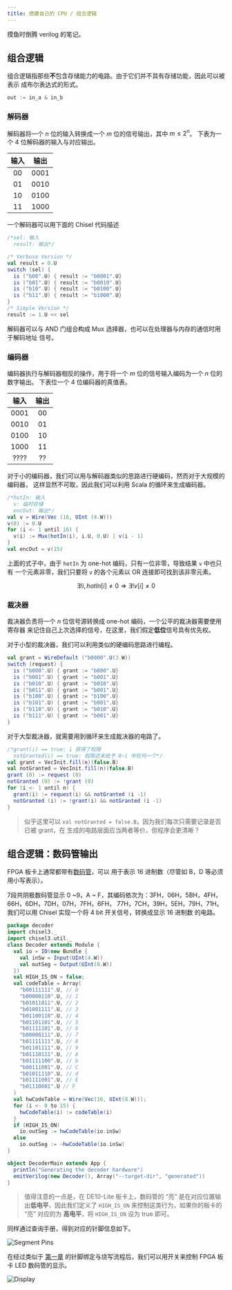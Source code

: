 ```yaml
---
title: 搭建自己的 CPU / 组合逻辑
---
```


摸鱼时倒腾 verilog 的笔记。

## 组合逻辑

组合逻辑指那些**不**包含存储能力的电路。由于它们并不具有存储功能，因此可以被表示
成布尔表达式的形式。

```scala
out := in_a & in_b
```

### 解码器

解码器将一个 $n$ 位的输入转换成一个 $m$ 位的信号输出，其中 $m\leq 2^n$。
下表为一个 4 位解码器的输入与对应输出。

| 输入 | 输出 |
|:----:|:----:|
|  00  | 0001 |
|  01  | 0010 |
|  10  | 0100 |
|  11  | 1000 |

一个解码器可以用下面的 Chisel 代码描述

```scala
/*sel: 输入
  result: 输出*/

/* Verbose Version */
val result = 0.U
switch (sel) {
  is ("b00".U) { result := "b0001".U}
  is ("b01".U) { result := "b0010".U}
  is ("b10".U) { result := "b0100".U}
  is ("b11".U) { result := "b1000".U}
}
/* Simple Version */
result := 1.U << sel
```

解码器可以与 AND 门组合构成 Mux 选择器，也可以在处理器与内存的通信时用于解码地址
信号。

### 编码器

编码器执行与解码器相反的操作，用于将一个 $m$ 位的信号输入编码为一个 $n$ 位的数字输出。
下表位一个 4 位编码器的真值表。

| 输入 | 输出 |
|:----:|:----:|
| 0001 |  00  |
| 0010 |  01  |
| 0100 |  10  |
| 1000 |  11  |
| ???? |  ??  |

对于小的编码器，我们可以用与解码器类似的思路进行硬编码，然而对于大规模的编码器，
这样显然不可取，因此我们可以利用 Scala 的循环来生成编码器。

```scala
/*hotIn: 输入
  v: 临时存储
  encOut: 输出*/
val v = Wire(Vec (16, UInt (4.W)))
v(0) := 0.U
for (i <- 1 until 16) {
  v(i) := Mux(hotIn(i), i.U, 0.U) | v(i - 1)
}
val encOut = v(15)
```

上面的式子中，由于 `hotIn` 为 one-hot 编码，只有一位非零，导致结果 `v` 中也只有
一个元素非零，我们只要将 `v` 的各个元素以 OR 连接即可找到该非零元素。

$$
\exists! i, hotIn[i]\neq 0 \Rightarrow \exists! v[i]\neq 0
$$

### 裁决器

裁决器负责将一个 $n$ 位信号源转换成 one-hot 编码，一个公平的裁决器需要使用寄存器
来记住自己上次选择的信号，在这里，我们假定**低位**信号具有优先权。

对于小型的裁决器，我们可以利用类似的硬编码思路进行编程。

```scala
val grant = WireDefault ("b0000".U(3.W))
switch (request) {
  is ("b000".U) { grant := "b000".U}
  is ("b001".U) { grant := "b001".U}
  is ("b010".U) { grant := "b010".U}
  is ("b011".U) { grant := "b001".U}
  is ("b100".U) { grant := "b100".U}
  is ("b101".U) { grant := "b001".U}
  is ("b110".U) { grant := "b010".U}
  is ("b111".U) { grant := "b001".U}
}
```

对于大型裁决器，就需要用到循环来生成裁决器的电路了。

```scala
/*grant(i) == true: i 获得了权限
  notGranted(i) == true: 权限还未给予 0~i 中任何一个*/
val grant = VecInit.fill(n)(false.B)
val notGranted = VecInit.fill(n)(false.B)
grant (0) := request (0)
notGranted (0) := !grant (0)
for (i <- 1 until n) {
  grant(i) := request(i) && notGranted (i -1)
  notGranted (i) := !grant(i) && notGranted (i -1)
}
```

> 似乎这里可以 `val notGranted = false.B`，因为我们每次只需要记录是否已被 grant，在
> 生成的电路层面应当两者等价，但程序会更清晰？

## 组合逻辑：数码管输出

FPGA 板卡上通常都带有[数码管](https://zh.wikipedia.org/zh-cn/%E4%B8%83%E5%8A%83%E7%AE%A1)，可以
用于表示 16 进制数（尽管如 B，D 等必须用小写表示）。

7段共阴极数码管显示 0 ~9，A ~ F，其编码依次为：3FH，06H，5BH，4FH，66H，6DH，7DH，07H，7FH，6FH，
77H，7CH，39H，5EH，79H，71H。我们可以用 Chisel 实现一个将 4 bit 开关信号，转换成显示 16 进制数
的电路。

```scala
package decoder
import chisel3._
import chisel3.util._
class Decoder extends Module {
  val io = IO(new Bundle {
    val inSw = Input(UInt(4.W))
    val outSeg = Output(UInt(8.W))
  })
  val HIGH_IS_ON = false;
  val codeTable = Array(
    "b00111111".U, // 0
    "b00000110".U, // 1
    "b01011011".U, // 2
    "b01001111".U, // 3
    "b01100110".U, // 4
    "b01101101".U, // 5
    "b01111101".U, // 6
    "b00000111".U, // 7
    "b01111111".U, // 8
    "b01101111".U, // 9
    "b01110111".U, // A
    "b01111100".U, // b
    "b00111001".U, // C
    "b01011110".U, // d
    "b01111001".U, // E
    "b01110001".U // F
  )
  val hwCodeTable = Wire(Vec(16, UInt(8.W)));
  for (i <- 0 to 15) {
    hwCodeTable(i) := codeTable(i)
  }
  if (HIGH_IS_ON)
    io.outSeg := hwCodeTable(io.inSw)
  else
    io.outSeg := ~hwCodeTable(io.inSw)
}

object DecoderMain extends App {
  println("Generating the decoder hardware")
  emitVerilog(new Decoder(), Array("--target-dir", "generated"))
}
```

> 值得注意的一点是，在 DE10-Lite 板卡上，数码管的 “亮” 是在对应位置输出**低电平**，因此我们定义了
> `HIGH_IS_ON` 来控制这类行为，如果你的板卡的 “亮” 对应的为 **高电平**，将 `HIGH_IS_ON` 设为 true
> 即可。

同样通过查询手册，得到对应的针脚信息如下。

![Segment Pins](https://i.imgur.com/C4LT73b.png)

在经过类似于 [第一章](../intro) 的针脚绑定与烧写流程后，我们可以用开关来控制 FPGA 板卡
LED 数码管的显示。

![Display](https://i.imgur.com/NjZtYHa.png)
